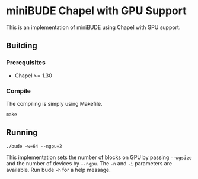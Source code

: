 # miniBUDE Chapel with GPU Support

This is an implementation of miniBUDE using Chapel with GPU support.

## Building

### Prerequisites
 * Chapel >= 1.30

### Compile
The compiling is simply using Makefile.
```
make 
```

## Running
```
./bude -w=64 --ngpu=2
```
This implementation sets the number of blocks on GPU by passing `--wgsize` and the number of devices by `--ngpu`. The `-n` and `-i` parameters are available. Run bude `-h` for a help message.